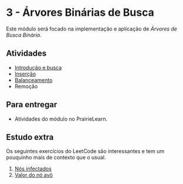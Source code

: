 # 3 - Árvores Binárias de Busca

Este módulo será focado na implementação e aplicação de *Árvores de Busca Binária*. 
## Atividades

- [Introdução e busca](intro/index.md)
- [Inserção](insert/index.md)
- [Balanceamento](balance/index.md)
- Remoção

## Para entregar

- Atividades do módulo no PrairieLearn.

## Estudo extra

Os seguintes exercícios do LeetCode são interessantes e tem um pouquinho mais de contexto que o usual.

1. [Nós infectados](https://leetcode.com/problems/amount-of-time-for-binary-tree-to-be-infected/)
2. [Valor do nó avô](https://leetcode.com/problems/sum-of-nodes-with-even-valued-grandparent/)
